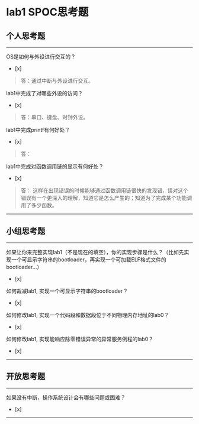 # lab1 SPOC思考题

## 个人思考题

---

OS是如何与外设进行交互的？
- [x]  

> 答：通过中断与外设进行交互。

lab1中完成了对哪些外设的访问？
- [x]  

> 答：串口、键盘、时钟外设。 

lab1中完成printf有何好处？
- [x]  

> 答：

lab1中完成对函数调用链的显示有何好处？
- [x]  

> 答： 这样在出现错误的时候能够通过函数调用链很快的发现错，误对这个错误有一个更深入的理解，知道它是怎么产生的；知道为了完成某个功能调用了多少函数。

---

## 小组思考题

---

如果让你来完整实现lab1（不是现在的填空），你的实现步骤是什么？（比如先实现一个可显示字符串的bootloader，再实现一个可加载ELF格式文件的bootloader...）
- [x]  

> 

如何裁减lab1, 实现一个可显示字符串的bootloader？
- [x]  

> 

如何修改lab1, 实现一个代码段和数据段位于不同物理内存地址的lab0？
- [x]  

> 

如何修改lab1, 实现能响应除零错误异常的异常服务例程的lab0？
- [x]  

> 

---

## 开放思考题

---

如果没有中断，操作系统设计会有哪些问题或困难？
- [x]  

>  

---
